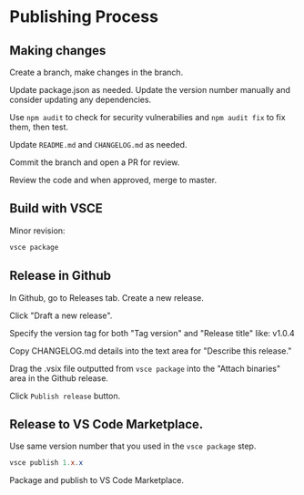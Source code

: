# Publishing Process

## Making changes

Create a branch, make changes in the branch.

Update package.json as needed. Update the version number manually and consider updating any dependencies.

Use `npm audit` to check for security vulnerabilies and `npm audit fix` to fix them, then test.

Update `README.md` and `CHANGELOG.md` as needed.

Commit the branch and open a PR for review.

Review the code and when approved, merge to master.

## Build with VSCE

Minor revision:

```powershell
vsce package
```

## Release in  Github

In Github, go to Releases tab. Create a new release.

Click "Draft a new release".

Specify the version tag for both "Tag version" and "Release title" like: v1.0.4

Copy CHANGELOG.md details into the text area for "Describe this release."

Drag the .vsix file outputted from `vsce package` into the "Attach binaries" area in the Github release.

Click `Publish release` button.

## Release to VS Code Marketplace.

Use same version number that you used in the `vsce package` step.

```powershell
vsce publish 1.x.x
```

Package and publish to VS Code Marketplace.
